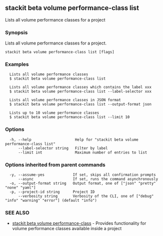 ## stackit beta volume performance-class list

Lists all volume performance classes for a project

### Synopsis

Lists all volume performance classes for a project.

```
stackit beta volume performance-class list [flags]
```

### Examples

```
  Lists all volume performance classes
  $ stackit beta volume performance-class list

  Lists all volume performance classes which contains the label xxx
  $ stackit beta volume performance-class list --label-selector xxx

  Lists all volume performance classes in JSON format
  $ stackit beta volume performance-class list --output-format json

  Lists up to 10 volume performance classes
  $ stackit beta volume performance-class list --limit 10
```

### Options

```
  -h, --help                    Help for "stackit beta volume performance-class list"
      --label-selector string   Filter by label
      --limit int               Maximum number of entries to list
```

### Options inherited from parent commands

```
  -y, --assume-yes             If set, skips all confirmation prompts
      --async                  If set, runs the command asynchronously
  -o, --output-format string   Output format, one of ["json" "pretty" "none" "yaml"]
  -p, --project-id string      Project ID
      --verbosity string       Verbosity of the CLI, one of ["debug" "info" "warning" "error"] (default "info")
```

### SEE ALSO

* [stackit beta volume performance-class](./stackit_beta_volume_performance-class.md)	 - Provides functionality for volume performance classes available inside a project

